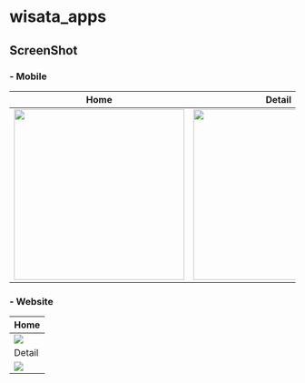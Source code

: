 # wisata_apps
## ScreenShot

### - Mobile
| Home        | Detail    |
|--------------|-----------|
| <img src="https://i.postimg.cc/kGKjW9XZ/home-mobile.png" width="300"/> | <img src="https://i.postimg.cc/ZKzs49wh/info-mobile.png" width="300"/>      |

### - Website
| Home        |
|--------------|
| <img src="https://i.postimg.cc/xjzpwGyR/main-web.png" /> |
| Detail    |
| <img src="https://i.postimg.cc/rmdZF56q/info-web.png" />      |
